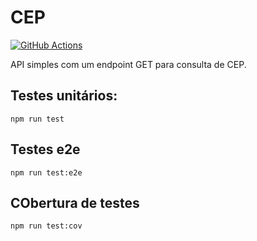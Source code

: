 # CEP
[![GitHub Actions](https://github.com/NaturesProphet/cep-api/workflows/CI/badge.svg)](https://github.com/NaturesProphet/cep-api/actions)


API simples com um endpoint GET para consulta de CEP.

## Testes unitários:

```
npm run test
```

## Testes e2e

```
npm run test:e2e
```

## CObertura de testes

```
npm run test:cov
```